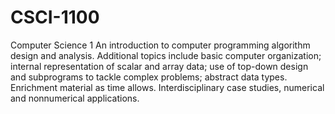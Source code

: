 # CSCI-1100
Computer Science 1
An introduction to computer programming algorithm design and analysis. Additional topics include basic computer organization; internal representation of scalar and array data; use of top-down design and subprograms to tackle complex problems; abstract data types. Enrichment material as time allows. Interdisciplinary case studies, numerical and nonnumerical applications.
